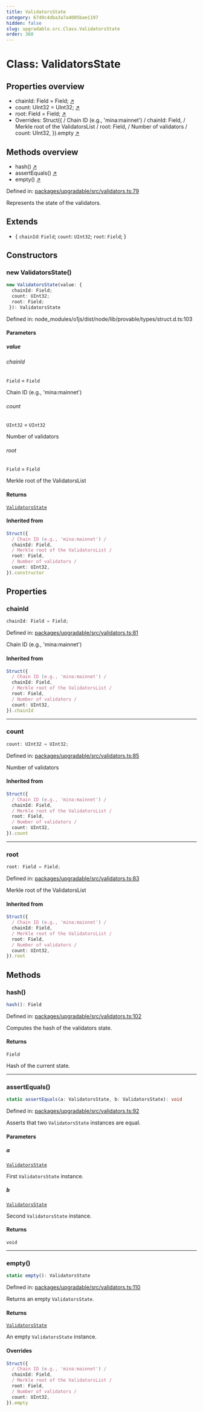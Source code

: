 ```yaml
---
title: ValidatorsState
category: 6749c4dba3a7a4005bae1197
hidden: false
slug: upgradable.src.Class.ValidatorsState
order: 360
---
```


# Class: ValidatorsState

## Properties overview

- chainId:  Field = Field; [↗](#chainid)
- count:  UInt32 = UInt32; [↗](#count)
- root:  Field = Field; [↗](#root)
- Overrides: Struct({
  / Chain ID (e.g., 'mina:mainnet') /
  chainId: Field,
  / Merkle root of the ValidatorsList /
  root: Field,
  / Number of validators /
  count: UInt32,
}).empty [↗](#overrides)

## Methods overview

- hash() [↗](#hash)
- assertEquals() [↗](#assertequals)
- empty() [↗](#empty)

Defined in: [packages/upgradable/src/validators.ts:79](https://github.com/zkcloudworker/minatokens-lib/blob/main/packages/upgradable/src/validators.ts#L79)

Represents the state of the validators.

## Extends

- \{
  `chainId`: `Field`;
  `count`: `UInt32`;
  `root`: `Field`;
 \}

## Constructors

### new ValidatorsState()

```ts
new ValidatorsState(value: {
  chainId: Field;
  count: UInt32;
  root: Field;
 }): ValidatorsState
```

Defined in: node\_modules/o1js/dist/node/lib/provable/types/struct.d.ts:103

#### Parameters

##### value

###### chainId

`Field` = `Field`

Chain ID (e.g., 'mina:mainnet')

###### count

`UInt32` = `UInt32`

Number of validators

###### root

`Field` = `Field`

Merkle root of the ValidatorsList

#### Returns

[`ValidatorsState`](upgradablesrcclassvalidatorsstate)

#### Inherited from

```ts
Struct({
  / Chain ID (e.g., 'mina:mainnet') /
  chainId: Field,
  / Merkle root of the ValidatorsList /
  root: Field,
  / Number of validators /
  count: UInt32,
}).constructor
```

## Properties

### chainId

```ts
chainId: Field = Field;
```

Defined in: [packages/upgradable/src/validators.ts:81](https://github.com/zkcloudworker/minatokens-lib/blob/main/packages/upgradable/src/validators.ts#L81)

Chain ID (e.g., 'mina:mainnet')

#### Inherited from

```ts
Struct({
  / Chain ID (e.g., 'mina:mainnet') /
  chainId: Field,
  / Merkle root of the ValidatorsList /
  root: Field,
  / Number of validators /
  count: UInt32,
}).chainId
```

***

### count

```ts
count: UInt32 = UInt32;
```

Defined in: [packages/upgradable/src/validators.ts:85](https://github.com/zkcloudworker/minatokens-lib/blob/main/packages/upgradable/src/validators.ts#L85)

Number of validators

#### Inherited from

```ts
Struct({
  / Chain ID (e.g., 'mina:mainnet') /
  chainId: Field,
  / Merkle root of the ValidatorsList /
  root: Field,
  / Number of validators /
  count: UInt32,
}).count
```

***

### root

```ts
root: Field = Field;
```

Defined in: [packages/upgradable/src/validators.ts:83](https://github.com/zkcloudworker/minatokens-lib/blob/main/packages/upgradable/src/validators.ts#L83)

Merkle root of the ValidatorsList

#### Inherited from

```ts
Struct({
  / Chain ID (e.g., 'mina:mainnet') /
  chainId: Field,
  / Merkle root of the ValidatorsList /
  root: Field,
  / Number of validators /
  count: UInt32,
}).root
```

## Methods

### hash()

```ts
hash(): Field
```

Defined in: [packages/upgradable/src/validators.ts:102](https://github.com/zkcloudworker/minatokens-lib/blob/main/packages/upgradable/src/validators.ts#L102)

Computes the hash of the validators state.

#### Returns

`Field`

Hash of the current state.

***

### assertEquals()

```ts
static assertEquals(a: ValidatorsState, b: ValidatorsState): void
```

Defined in: [packages/upgradable/src/validators.ts:92](https://github.com/zkcloudworker/minatokens-lib/blob/main/packages/upgradable/src/validators.ts#L92)

Asserts that two `ValidatorsState` instances are equal.

#### Parameters

##### a

[`ValidatorsState`](upgradablesrcclassvalidatorsstate)

First `ValidatorsState` instance.

##### b

[`ValidatorsState`](upgradablesrcclassvalidatorsstate)

Second `ValidatorsState` instance.

#### Returns

`void`

***

### empty()

```ts
static empty(): ValidatorsState
```

Defined in: [packages/upgradable/src/validators.ts:110](https://github.com/zkcloudworker/minatokens-lib/blob/main/packages/upgradable/src/validators.ts#L110)

Returns an empty `ValidatorsState`.

#### Returns

[`ValidatorsState`](upgradablesrcclassvalidatorsstate)

An empty `ValidatorsState` instance.

#### Overrides

```ts
Struct({
  / Chain ID (e.g., 'mina:mainnet') /
  chainId: Field,
  / Merkle root of the ValidatorsList /
  root: Field,
  / Number of validators /
  count: UInt32,
}).empty
```
